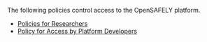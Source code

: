 The following policies control access to the OpenSAFELY platform.

* [Policies for Researchers](https://www.opensafely.org/policies-for-researchers/)
* [Policy for Access by Platform Developers](developer-access-policy.md)
